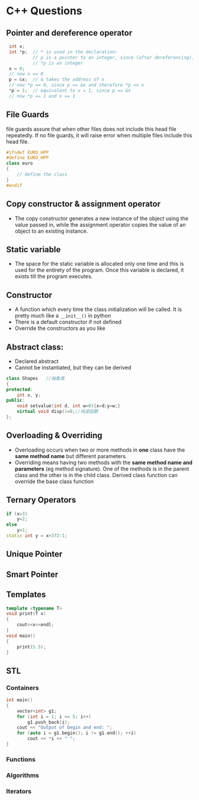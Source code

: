 # C++ Questions

## Pointer and dereference operator

```c++
 int x;
 int *p;  // * is used in the declaration:
          // p is a pointer to an integer, since (after dereferencing),
          // *p is an integer
 x = 0;
 // now x == 0
 p = &x;  // & takes the address of x
 // now *p == 0, since p == &x and therefore *p == x
 *p = 1;  // equivalent to x = 1, since p == &x
 // now *p == 1 and x == 1
```



## File Guards

file guards assure that when other files does not include this head file repeatedly. If no file guards, it will raise error when multiple files include this head file. 

```c++
#ifndef EURO_HPP
#define EURO_HPP
class euro
{
    // define the class
}
#endif
```



## Copy constructor & assignment operator

* The copy constructor generates a new instance of the object using the value passed in, while the assignment operator copies the value of an object to an existing instance.

## Static variable 

+ The space for the static variable is allocated only one time and this is used for the entirety of the program. Once this variable is declared, it exists till the program executes.

## Constructor

* A function which every time the class initialization will be called. It is pretty much like a `__init__()` in python
* There is a default constructor if not defined
* Override the constructors as you like

## Abstract class: 

+ Declared abstract
+  Cannot be instantiated, but they can be derived

```C++
class Shapes   //抽象类
{
protected:
    int x, y;
public:
    void setvalue(int d, int w=0){x=d;y=w;}
    virtual void disp()=0;//纯虚函数
};
```



## Overloading & Overriding

+ Overloading occurs when two or more methods in __one__ class have the __same method name__ but different parameters. 
+ Overriding means having two methods with the __same method name and parameters__ (eg method signature). One of the methods is in the parent class and the other is in the child class. Derived class function can override the base class function

## Ternary Operators

```c++
if (x>3)
    y=2;
else
    y=1;
static int y = x>3?2:1;
```

## Unique Pointer





## Smart Pointer



## Templates

```c++
template <typename T>
void print(T x)
{
    cout<<x<<endl;
}
void main()
{
    print(5.5);
}
```

## STL

### 

### Containers

```C++
int main() 
{ 
    vector<int> g1; 
    for (int i = 1; i <= 5; i++) 
        g1.push_back(i); 
    cout << "Output of begin and end: "; 
    for (auto i = g1.begin(); i != g1.end(); ++i) 
        cout << *i << " "; 
}
```

### Functions

### Algorithms

### Iterators



